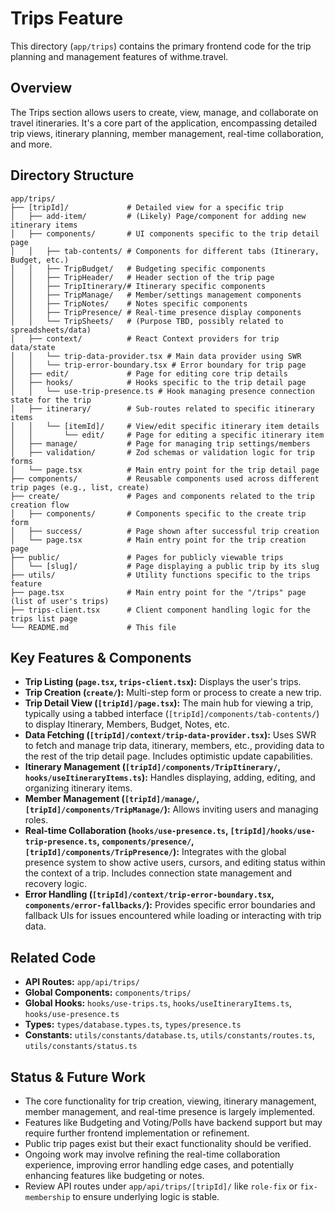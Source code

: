 # Trips Feature

This directory (`app/trips`) contains the primary frontend code for the trip planning and management features of withme.travel.

## Overview

The Trips section allows users to create, view, manage, and collaborate on travel itineraries. It's a core part of the application, encompassing detailed trip views, itinerary planning, member management, real-time collaboration, and more.

## Directory Structure

```
app/trips/
├── [tripId]/             # Detailed view for a specific trip
│   ├── add-item/         # (Likely) Page/component for adding new itinerary items
│   ├── components/       # UI components specific to the trip detail page
│   │   ├── tab-contents/ # Components for different tabs (Itinerary, Budget, etc.)
│   │   ├── TripBudget/   # Budgeting specific components
│   │   ├── TripHeader/   # Header section of the trip page
│   │   ├── TripItinerary/# Itinerary specific components
│   │   ├── TripManage/   # Member/settings management components
│   │   ├── TripNotes/    # Notes specific components
│   │   ├── TripPresence/ # Real-time presence display components
│   │   └── TripSheets/   # (Purpose TBD, possibly related to spreadsheets/data)
│   ├── context/          # React Context providers for trip data/state
│   │   └── trip-data-provider.tsx # Main data provider using SWR
│   │   └── trip-error-boundary.tsx # Error boundary for trip page
│   ├── edit/             # Page for editing core trip details
│   ├── hooks/            # Hooks specific to the trip detail page
│   │   └── use-trip-presence.ts # Hook managing presence connection state for the trip
│   ├── itinerary/        # Sub-routes related to specific itinerary items
│   │   └── [itemId]/     # View/edit specific itinerary item details
│   │       └── edit/     # Page for editing a specific itinerary item
│   ├── manage/           # Page for managing trip settings/members
│   ├── validation/       # Zod schemas or validation logic for trip forms
│   └── page.tsx          # Main entry point for the trip detail page
├── components/           # Reusable components used across different trip pages (e.g., list, create)
├── create/               # Pages and components related to the trip creation flow
│   ├── components/       # Components specific to the create trip form
│   ├── success/          # Page shown after successful trip creation
│   └── page.tsx          # Main entry point for the trip creation page
├── public/               # Pages for publicly viewable trips
│   └── [slug]/           # Page displaying a public trip by its slug
├── utils/                # Utility functions specific to the trips feature
├── page.tsx              # Main entry point for the "/trips" page (list of user's trips)
├── trips-client.tsx      # Client component handling logic for the trips list page
└── README.md             # This file
```

## Key Features & Components

- **Trip Listing (`page.tsx`, `trips-client.tsx`):** Displays the user's trips.
- **Trip Creation (`create/`):** Multi-step form or process to create a new trip.
- **Trip Detail View (`[tripId]/page.tsx`):** The main hub for viewing a trip, typically using a tabbed interface (`[tripId]/components/tab-contents/`) to display Itinerary, Members, Budget, Notes, etc.
- **Data Fetching (`[tripId]/context/trip-data-provider.tsx`):** Uses SWR to fetch and manage trip data, itinerary, members, etc., providing data to the rest of the trip detail page. Includes optimistic update capabilities.
- **Itinerary Management (`[tripId]/components/TripItinerary/`, `hooks/useItineraryItems.ts`):** Handles displaying, adding, editing, and organizing itinerary items.
- **Member Management (`[tripId]/manage/`, `[tripId]/components/TripManage/`):** Allows inviting users and managing roles.
- **Real-time Collaboration (`hooks/use-presence.ts`, `[tripId]/hooks/use-trip-presence.ts`, `components/presence/`, `[tripId]/components/TripPresence/`):** Integrates with the global presence system to show active users, cursors, and editing status within the context of a trip. Includes connection state management and recovery logic.
- **Error Handling (`[tripId]/context/trip-error-boundary.tsx`, `components/error-fallbacks/`):** Provides specific error boundaries and fallback UIs for issues encountered while loading or interacting with trip data.

## Related Code

- **API Routes:** `app/api/trips/`
- **Global Components:** `components/trips/`
- **Global Hooks:** `hooks/use-trips.ts`, `hooks/useItineraryItems.ts`, `hooks/use-presence.ts`
- **Types:** `types/database.types.ts`, `types/presence.ts`
- **Constants:** `utils/constants/database.ts`, `utils/constants/routes.ts`, `utils/constants/status.ts`

## Status & Future Work

- The core functionality for trip creation, viewing, itinerary management, member management, and real-time presence is largely implemented.
- Features like Budgeting and Voting/Polls have backend support but may require further frontend implementation or refinement.
- Public trip pages exist but their exact functionality should be verified.
- Ongoing work may involve refining the real-time collaboration experience, improving error handling edge cases, and potentially enhancing features like budgeting or notes.
- Review API routes under `app/api/trips/[tripId]/` like `role-fix` or `fix-membership` to ensure underlying logic is stable.
